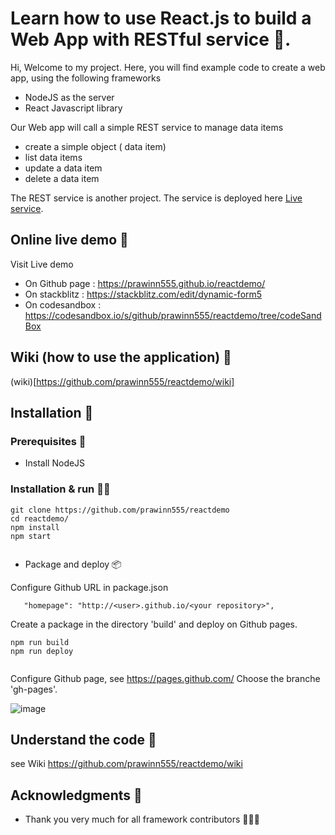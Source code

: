 # Learn how to use React.js to build a Web App with RESTful service 🐇.

Hi, Welcome to my project.
Here, you will find example code to create a web app, using the following frameworks

* NodeJS as the server
* React Javascript library


Our Web app will call a simple REST service to manage data items

* create a simple object ( data item)
* list data items
* update a data item
* delete a data item

The REST service is another project.  The service is deployed here 
 [Live service](https://generic-db.glitch.me/).
 



## Online live demo 🐇

Visit Live demo
* On Github page : https://prawinn555.github.io/reactdemo/
* On stackblitz : https://stackblitz.com/edit/dynamic-form5
* On codesandbox : https://codesandbox.io/s/github/prawinn555/reactdemo/tree/codeSandBox

## Wiki (how to use the application) 🐇

(wiki)[https://github.com/prawinn555/reactdemo/wiki]




## Installation 🐇


### Prerequisites 🐶

* Install NodeJS

### Installation & run 🏃‍♂️


```
git clone https://github.com/prawinn555/reactdemo
cd reactdemo/
npm install
npm start
 
```



* Package and deploy 📦

Configure Github URL in package.json

```
   "homepage": "http://<user>.github.io/<your repository>",
```

Create a package in the directory 'build' and deploy on Github pages.


```
npm run build
npm run deploy
 
```

Configure Github page, see https://pages.github.com/
Choose the branche 'gh-pages'.

![image](https://user-images.githubusercontent.com/50048285/81414659-9c58eb00-9147-11ea-83d6-96cea9986613.png)





## Understand the code  🐇

see Wiki https://github.com/prawinn555/reactdemo/wiki










## Acknowledgments 🐇

* Thank you very much for all framework contributors 🙏🙏🙏


